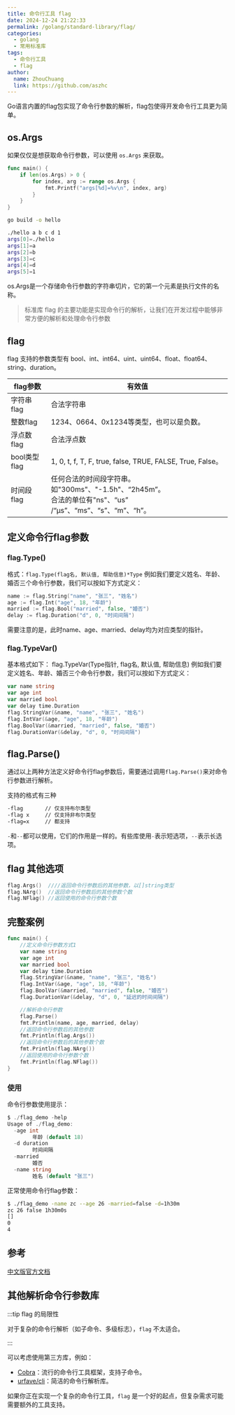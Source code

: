 ```yaml
---
title: 命令行工具 flag
date: 2024-12-24 21:22:33
permalink: /golang/standard-library/flag/
categories:
  - golang
  - 常用标准库
tags:
  - 命令行工具
  - flag
author: 
  name: ZhouChuang
  link: https://github.com/aszhc
---
```


Go语言内置的flag包实现了命令行参数的解析，flag包使得开发命令行工具更为简单。

## os.Args

如果仅仅是想获取命令行参数，可以使用 `os.Args` 来获取。

```go
func main() {
	if len(os.Args) > 0 {
		for index, arg := range os.Args {
			fmt.Printf("args[%d]=%v\n", index, arg)
		}
	}
}
```

```bash
go build -o hello

./hello a b c d 1 
args[0]=./hello
args[1]=a
args[2]=b
args[3]=c
args[4]=d
args[5]=1
```

os.Args是一个存储命令行参数的字符串切片，它的第一个元素是执行文件的名称。

> 标准库 flag 的主要功能是实现命令行的解析，让我们在开发过程中能够非常方便的解析和处理命令行参数

## flag

flag 支持的参数类型有 bool、int、int64、uint、uint64、float、float64、string、duration。

| flag参数     | 有效值                                                       |
| ------------ | ------------------------------------------------------------ |
| 字符串flag   | 合法字符串                                                   |
| 整数flag     | 1234、0664、0x1234等类型，也可以是负数。                     |
| 浮点数flag   | 合法浮点数                                                   |
| bool类型flag | 1, 0, t, f, T, F, true, false, TRUE, FALSE, True, False。    |
| 时间段flag   | 任何合法的时间段字符串。如"300ms"、"-1.5h"、“2h45m”。<br/>合法的单位有"ns"、“us” /“µs”、“ms”、“s”、“m”、“h”。 |

## 定义命令行flag参数

### flag.Type()

格式：`flag.Type(flag名, 默认值, 帮助信息)*Type` 例如我们要定义姓名、年龄、婚否三个命令行参数，我们可以按如下方式定义：

```go
name := flag.String("name", "张三", "姓名")
age := flag.Int("age", 18, "年龄")
married := flag.Bool("married", false, "婚否")
delay := flag.Duration("d", 0, "时间间隔")
```

需要注意的是，此时name、age、married、delay均为对应类型的指针。

### flag.TypeVar()

基本格式如下： flag.TypeVar(Type指针, flag名, 默认值, 帮助信息) 例如我们要定义姓名、年龄、婚否三个命令行参数，我们可以按如下方式定义：

```go
var name string
var age int
var married bool
var delay time.Duration
flag.StringVar(&name, "name", "张三", "姓名")
flag.IntVar(&age, "age", 18, "年龄")
flag.BoolVar(&married, "married", false, "婚否")
flag.DurationVar(&delay, "d", 0, "时间间隔")
```

## flag.Parse()

通过以上两种方法定义好命令行flag参数后，需要通过调用`flag.Parse()`来对命令行参数进行解析。

支持的格式有三种

```bash
-flag       // 仅支持布尔类型
-flag x 	// 仅支持非布尔类型
-flag=x		// 都支持
```

`-`和`--`都可以使用，它们的作用是一样的。有些库使用`-`表示短选项，`--`表示长选项。

## flag 其他选项

```go
flag.Args()  ////返回命令行参数后的其他参数，以[]string类型
flag.NArg()  //返回命令行参数后的其他参数个数
flag.NFlag() //返回使用的命令行参数个数
```

## 完整案例

```go
func main() {
	//定义命令行参数方式1
	var name string
	var age int
	var married bool
	var delay time.Duration
	flag.StringVar(&name, "name", "张三", "姓名")
	flag.IntVar(&age, "age", 18, "年龄")
	flag.BoolVar(&married, "married", false, "婚否")
	flag.DurationVar(&delay, "d", 0, "延迟的时间间隔")

	//解析命令行参数
	flag.Parse()
	fmt.Println(name, age, married, delay)
	//返回命令行参数后的其他参数
	fmt.Println(flag.Args())
	//返回命令行参数后的其他参数个数
	fmt.Println(flag.NArg())
	//返回使用的命令行参数个数
	fmt.Println(flag.NFlag())
}
```

### 使用

命令行参数使用提示：

```go
$ ./flag_demo -help
Usage of ./flag_demo:
  -age int
        年龄 (default 18)
  -d duration
        时间间隔
  -married
        婚否
  -name string
        姓名 (default "张三")
```

正常使用命令行flag参数：

```bash
$ ./flag_demo -name zc --age 26 -married=false -d=1h30m
zc 26 false 1h30m0s
[]
0
4
```

## 参考

[中文版官方文档](https://studygolang.com/pkgdoc)

## 其他解析命令行参数库

:::tip flag 的局限性

对于复杂的命令行解析（如子命令、多级标志），`flag` 不太适合。

:::

可以考虑使用第三方库，例如：

- [Cobra](https://github.com/spf13/cobra)：流行的命令行工具框架，支持子命令。
- [urfave/cli](https://github.com/urfave/cli)：简洁的命令行解析库。

如果你正在实现一个复杂的命令行工具，`flag` 是一个好的起点，但复杂需求可能需要额外的工具支持。
